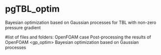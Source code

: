# pgTBL_optim
Bayesian optimization based on Gaussian processes for TBL with non-zero pressure gradient

#list of files and folders:
 <OFcase>    OpenFOAM case
 <OFpp>      Post-processing the results of OpenFOAM
 <gp_optim>  Bayesian optimization based on Gaussian processes
